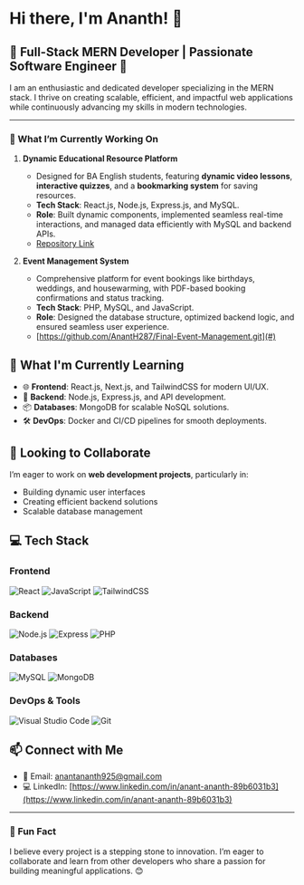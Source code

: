# Hi there, I'm Ananth! 👋  

## 🌟 Full-Stack MERN Developer | Passionate Software Engineer 🌟  

I am an enthusiastic and dedicated developer specializing in the MERN stack. I thrive on creating scalable, efficient, and impactful web applications while continuously advancing my skills in modern technologies.  

---

### 🔭 What I’m Currently Working On  
1. **Dynamic Educational Resource Platform**  
   - Designed for BA English students, featuring **dynamic video lessons**, **interactive quizzes**, and a **bookmarking system** for saving resources.  
   - **Tech Stack**: React.js, Node.js, Express.js, and MySQL.  
   - **Role**: Built dynamic components, implemented seamless real-time interactions, and managed data efficiently with MySQL and backend APIs.  
   - [Repository Link](#)  

2. **Event Management System**  
   - Comprehensive platform for event bookings like birthdays, weddings, and housewarming, with PDF-based booking confirmations and status tracking.  
   - **Tech Stack**: PHP, MySQL, and JavaScript.  
   - **Role**: Designed the database structure, optimized backend logic, and ensured seamless user experience.  
   - [https://github.com/AnantH287/Final-Event-Management.git](#)  

## 🚀 What I'm Currently Learning  
- 🌐 **Frontend**: React.js, Next.js, and TailwindCSS for modern UI/UX.  
- 🔧 **Backend**: Node.js, Express.js, and API development.  
- 📦 **Databases**: MongoDB for scalable NoSQL solutions.  
- 🛠️ **DevOps**: Docker and CI/CD pipelines for smooth deployments.  

## 🤝 Looking to Collaborate  
I’m eager to work on **web development projects**, particularly in:  
- Building dynamic user interfaces  
- Creating efficient backend solutions  
- Scalable database management  

## 💻 Tech Stack  

### Frontend
![React](https://img.shields.io/badge/React-61DAFB?style=for-the-badge&logo=react&logoColor=white) 
![JavaScript](https://img.shields.io/badge/JavaScript-F7DF1E?style=for-the-badge&logo=javascript&logoColor=black) 
![TailwindCSS](https://img.shields.io/badge/TailwindCSS-06B6D4?style=for-the-badge&logo=tailwindcss&logoColor=white)

### Backend
![Node.js](https://img.shields.io/badge/Node.js-339933?style=for-the-badge&logo=node.js&logoColor=white) 
![Express](https://img.shields.io/badge/Express.js-404D59?style=for-the-badge&logo=express&logoColor=white) 
![PHP](https://img.shields.io/badge/PHP-777BB4?style=for-the-badge&logo=php&logoColor=white)

### Databases
![MySQL](https://img.shields.io/badge/MySQL-4479A1?style=for-the-badge&logo=mysql&logoColor=white) 
![MongoDB](https://img.shields.io/badge/MongoDB-47A248?style=for-the-badge&logo=mongodb&logoColor=white)

### DevOps & Tools
![Visual Studio Code](https://img.shields.io/badge/VS%20Code-007ACC?style=for-the-badge&logo=visualstudiocode&logoColor=white) 
![Git](https://img.shields.io/badge/Git-F05032?style=for-the-badge&logo=git&logoColor=white)

## 📫 Connect with Me  
- 📧 Email: [anantananth925@gmail.com](mailto:anantananth925@gmail.com)
- 💻 LinkedIn: [https://www.linkedin.com/in/anant-ananth-89b6031b3](https://www.linkedin.com/in/anant-ananth-89b6031b3)

---

### 🌱 Fun Fact  

I believe every project is a stepping stone to innovation. I’m eager to collaborate and learn from other developers who share a passion for building meaningful applications. 😊  
